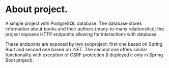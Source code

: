 # About project.
A simple project with PostgreSQL database. The database stores information about books and their authors (many-to-many relationship); the project exposes HTTP endpoints allowing for interactions with database.


These endpoints are exposed by two subproject: first one based on Spring Boot and second one based on .NET. The second one offers similar functionality with exception of CSRF protection (I deployed it only in Spring Boot project).